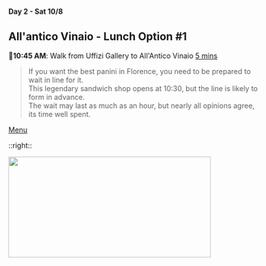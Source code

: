 #### Day 2 - Sat 10/8
## **All'antico Vinaio** - Lunch Option #1

🚶**10:45 AM**: Walk from Uffizi Gallery to All'Antico Vinaio [5 mins](https://goo.gl/maps/Aup9R2km7X4VQZgS6)

> If you want the best panini in Florence, you need to be prepared to wait in line for it.  
> This legendary sandwich shop opens at 10:30, but the line is likely to form in advance. <br> 
> The wait may last as much as an hour, but nearly all opinions agree, its time well spent.

[Menu](https://www.allanticovinaio.com/il-menu-firenze_en/)

::right::

<img src="/florence-allantico-vinaio.jpeg" height="200" width="400" style="margin:auto"/>
